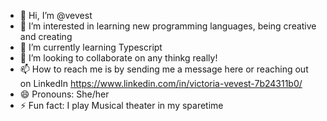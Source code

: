 - 👋 Hi, I’m @vevest
- 👀 I’m interested in learning new programming languages, being creative and creating 
- 🌱 I’m currently learning Typescript
- 💞️ I’m looking to collaborate on any thinkg really!
- 📫 How to reach me is by sending me a message here or reaching out on LinkedIn https://www.linkedin.com/in/victoria-vevest-7b24311b0/
- 😄 Pronouns: She/her
- ⚡ Fun fact: I play Musical theater in my sparetime

<!---
vevest/vevest is a ✨ special ✨ repository because its `README.md` (this file) appears on your GitHub profile.
You can click the Preview link to take a look at your changes.
--->
